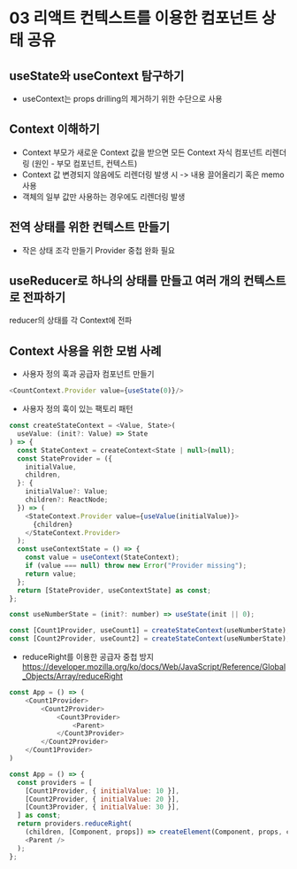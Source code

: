 # 03 리액트 컨텍스트를 이용한 컴포넌트 상태 공유

## useState와 useContext 탐구하기
- useContext는 props drilling의 제거하기 위한 수단으로 사용

## Context 이해하기
- Context 부모가 새로운 Context 값을 받으면 모든 Context 자식 컴포넌트 리렌더링
(원인 - 부모 컴포넌트, 컨텍스트)
- Context 값 변경되지 않음에도 리렌더링 발생 시 -> 내용 끌어올리기 혹은 memo 사용
- 객체의 일부 값만 사용하는 경우에도 리렌더링 발생

## 전역 상태를 위한 컨텍스트 만들기
- 작은 상태 조각 만들기
Provider 중첩 완화 필요

## useReducer로 하나의 상태를 만들고 여러 개의 컨텍스트로 전파하기
reducer의 상태를 각 Context에 전파

## Context 사용을 위한 모범 사례
- 사용자 정의 훅과 공급자 컴포넌트 만들기
```js
<CountContext.Provider value={useState(0)}/>
```
- 사용자 정의 훅이 있는 팩토리 패턴
```js
const createStateContext = <Value, State>(
  useValue: (init?: Value) => State
) => {
  const StateContext = createContext<State | null>(null);
  const StateProvider = ({
    initialValue,
    children,
  }: {
    initialValue?: Value;
    children?: ReactNode;
  }) => (
    <StateContext.Provider value={useValue(initialValue)}>
      {children}
    </StateContext.Provider>
  );
  const useContextState = () => {
    const value = useContext(StateContext);
    if (value === null) throw new Error("Provider missing");
    return value;
  };
  return [StateProvider, useContextState] as const;
};

const useNumberState = (init?: number) => useState(init || 0);

const [Count1Provider, useCount1] = createStateContext(useNumberState);  
const [Count2Provider, useCount2] = createStateContext(useNumberState);  
```


- reduceRight를 이용한 공급자 중첩 방지
https://developer.mozilla.org/ko/docs/Web/JavaScript/Reference/Global_Objects/Array/reduceRight
```js
const App = () => (
    <Count1Provider>
        <Count2Provider>
            <Count3Provider>
                <Parent>
            </Count3Provider>
        </Count2Provider>
    </Count1Provider>
)
```
```js
const App = () => {
  const providers = [
    [Count1Provider, { initialValue: 10 }],
    [Count2Provider, { initialValue: 20 }],
    [Count3Provider, { initialValue: 30 }],
  ] as const;
  return providers.reduceRight(
    (children, [Component, props]) => createElement(Component, props, children),
    <Parent />
  );
};
```

